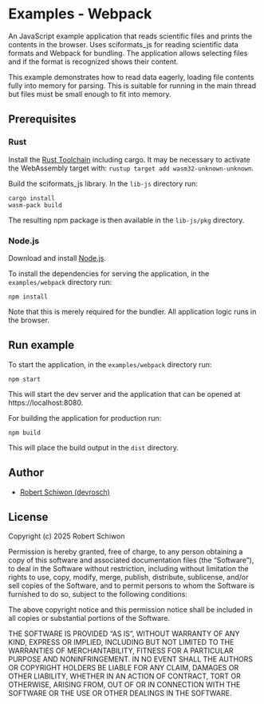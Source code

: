 # Examples - Webpack

An JavaScript example application that reads scientific files and prints the contents in the browser. Uses sciformats_js for reading scientific data formats and Webpack for bundling. The application allows selecting files and if the format is recognized shows their content.

This example demonstrates how to read data eagerly, loading file contents fully into memory for parsing. This is suitable for running in the main thread but files must be small enough to fit into memory.

## Prerequisites

### Rust

Install the [Rust Toolchain](https://www.rust-lang.org/tools/install) including cargo. It may be necessary to activate the WebAssembly target with: `rustup target add wasm32-unknown-unknown`.

Build the sciformats_js library. In the `lib-js` directory run:

```
cargo install
wasm-pack build
```

The resulting npm package is then available in the `lib-js/pkg` directory.

### Node.js

Download and install [Node.js](https://nodejs.org/en/download/package-manager).

To install the dependencies for serving the application, in the `examples/webpack` directory run:

```
npm install
```

Note that this is merely required for the bundler. All application logic runs in the browser.

## Run example

To start the application, in the `examples/webpack` directory run:

```
npm start
```

This will start the dev server and the application that can be opened at https://localhost:8080.

For building the application for production run:

```
npm build
```

This will place the build output in the `dist` directory.

## Author

* [Robert Schiwon (devrosch)](https://github.com/devrosch)

## License

Copyright (c) 2025 Robert Schiwon

Permission is hereby granted, free of charge, to any person obtaining a copy of this software and associated documentation files (the “Software”), to deal in the Software without restriction, including without limitation the rights to use, copy, modify, merge, publish, distribute, sublicense, and/or sell copies of the Software, and to permit persons to whom the Software is furnished to do so, subject to the following conditions:

The above copyright notice and this permission notice shall be included in all copies or substantial portions of the Software.

THE SOFTWARE IS PROVIDED “AS IS”, WITHOUT WARRANTY OF ANY KIND, EXPRESS OR IMPLIED, INCLUDING BUT NOT LIMITED TO THE WARRANTIES OF MERCHANTABILITY, FITNESS FOR A PARTICULAR PURPOSE AND NONINFRINGEMENT. IN NO EVENT SHALL THE AUTHORS OR COPYRIGHT HOLDERS BE LIABLE FOR ANY CLAIM, DAMAGES OR OTHER LIABILITY, WHETHER IN AN ACTION OF CONTRACT, TORT OR OTHERWISE, ARISING FROM, OUT OF OR IN CONNECTION WITH THE SOFTWARE OR THE USE OR OTHER DEALINGS IN THE SOFTWARE.
